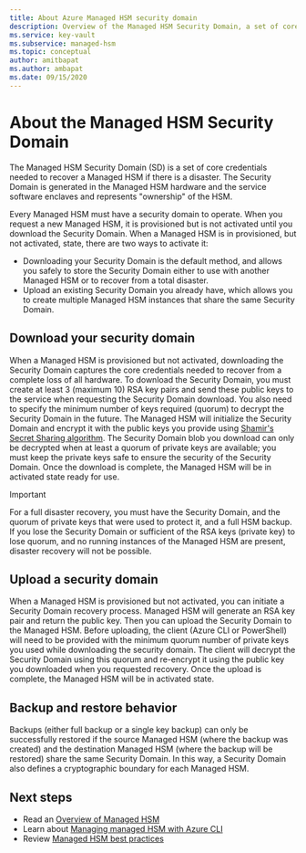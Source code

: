 ```yaml
---
title: About Azure Managed HSM security domain
description: Overview of the Managed HSM Security Domain, a set of core credentials needed to recover a Managed HSM
ms.service: key-vault
ms.subservice: managed-hsm
ms.topic: conceptual
author: amitbapat
ms.author: ambapat
ms.date: 09/15/2020
---
```

# About the Managed HSM Security Domain

The Managed HSM Security Domain (SD) is a set of core credentials needed to recover a Managed HSM if there is a disaster. The Security Domain is generated in the Managed HSM hardware and the service software enclaves and represents "ownership" of the HSM.

Every Managed HSM must have a security domain to operate. When you request a new Managed HSM, it is provisioned but is not activated until you download the Security Domain. When a Managed HSM is in provisioned, but not activated, state, there are two ways to activate it:
- Downloading your Security Domain is the default method, and allows you safely to store the Security Domain either to use with another Managed HSM or to recover from a total disaster.
- Upload an existing Security Domain you already have, which allows you to create multiple Managed HSM instances that share the same Security Domain.

## Download your security domain

When a Managed HSM is provisioned but not activated, downloading the Security Domain captures the core credentials needed to recover from a complete loss of all hardware. To download the Security Domain, you must create at least 3 (maximum 10) RSA key pairs and send these public keys to the service when requesting the Security Domain download. You also need to specify the minimum number of keys required (quorum) to decrypt the Security Domain in the future. The Managed HSM will initialize the Security Domain and encrypt it with the public keys you provide using [Shamir's Secret Sharing algorithm](https://dl.acm.org/doi/10.1145/359168.359176). The Security Domain blob you download can only be decrypted when at least a quorum of private keys are available; you must keep the private keys safe to ensure the security of the Security Domain. Once the download is complete, the Managed HSM will be in activated state ready for use.  

> [!IMPORTANT]
> For a full disaster recovery, you must have the Security Domain, and the quorum of private keys that were used to protect it, and a full HSM backup. If you lose the Security Domain or sufficient of the RSA keys (private key) to lose quorum, and no running instances of the Managed HSM are present, disaster recovery will not be possible.

## Upload a security domain

When a Managed HSM is provisioned but not activated, you can initiate a Security Domain recovery process. Managed HSM will generate an RSA key pair and return the public key. Then you can upload the Security Domain to the Managed HSM. Before uploading, the client (Azure CLI or PowerShell) will need to be provided with the minimum quorum number of private keys you used while downloading the security domain. The client will decrypt the Security Domain using this quorum and re-encrypt it using the public key you downloaded when you requested recovery. Once the upload is complete, the Managed HSM will be in activated state.

## Backup and restore behavior

Backups (either full backup or a single key backup) can only be successfully restored if the source Managed HSM (where the backup was created) and the destination Managed HSM (where the backup will be restored) share the same Security Domain. In this way, a Security Domain also defines a cryptographic boundary for each Managed HSM.

## Next steps

- Read an [Overview of Managed HSM](overview.md)
- Learn about [Managing managed HSM with Azure CLI](key-management.md)
- Review [Managed HSM best practices](best-practices.md)

